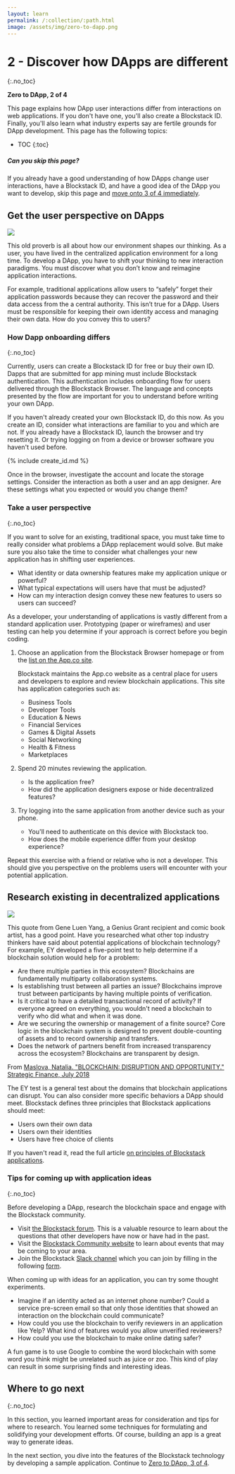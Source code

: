 ```yaml
---
layout: learn
permalink: /:collection/:path.html
image: /assets/img/zero-to-dapp.png
---
```

# 2 - Discover how DApps are different
{:.no_toc}

**Zero to DApp, 2 of 4**

This page explains how DApp user interactions differ from interactions on web
applications. If you don't have one, you'll also create a Blockstack ID.
Finally, you'll also learn what industry experts say are fertile grounds for
DApp development. This page has the following topics:

* TOC
{:toc}

<div class="uk-card uk-card-default uk-card-body">
<h5>Can you skip this page?</h5>
<p>If you already have a good understanding of how DApps change user
interactions, have a Blockstack ID, and have a good idea of the DApp you want to develop, skip
this page and <a href="zero_to_dapp_3.html">move onto 3 of 4 immediately</a>.
</p>
</div>

## Get the user perspective on DApps

![](https://d2mxuefqeaa7sj.cloudfront.net/s_65D38DE36A9E0559639DF0B6F5271AA88578C54592AF9D85F6A7C7F9A62C47D4_1537556532237_image.png)

This old proverb is all about how our environment shapes our thinking. As a
user, you have lived in the centralized application environment for a
long time. To develop a DApp, you have to shift your thinking to new
interaction paradigms. You must discover what you don’t know and reimagine
application interactions.

For example, traditional applications allow users to “safely” forget their
application passwords because they can recover the password and their data
access from the a central authority. This isn’t true for a DApp. Users must be
responsible for keeping their own identity access and managing their own data.
How do you convey this to users?

### How Dapp onboarding differs
{:.no_toc}

Currently, users can create a Blockstack ID for free or buy their own ID. Dapps
that are submitted for app mining must include Blockstack authentication. This
authentication includes onboarding flow for users delivered through the
Blockstack Browser. The language and concepts presented by the flow are
important for you to understand before writing your own DApp.

If you haven't already created your own Blockstack ID, do this now. As you
create an ID, consider what interactions are familiar to you and which are not.
If you already have a Blockstack ID, launch the browser and try resetting it. Or
trying logging on from a device or browser software you haven't used before.

{% include create_id.md %}

Once in the browser, investigate the account and locate the storage settings.
Consider the interaction as both a user and an app designer. Are these settings
what you expected or would you change them?

### Take a user perspective
{:.no_toc}

If you want to solve for an existing, traditional space, you must take time to
really consider what problems a DApp replacement would solve. But make sure you
also take the time to consider what challenges your new application has in
shifting user experiences.

- What identity or data ownership features make my application unique or powerful?
- What typical expectations will users have that must be adjusted?
- How can my interaction design convey these new features to users so users can succeed?

As a developer, your understanding of applications is vastly different from a
standard application user. Prototyping (paper or wireframes) and user testing
can help you determine if your approach is correct before you begin coding.

1. Choose an application from the Blockstack Browser homepage or from the <a href="https://app.co/" target="\_blank">list on the App.co site</a>.

   Blockstack maintains the App.co website as a central place for users and
   developers to explore and review blockchain applications. This site has
   application categories such as:

    - Business Tools
    - Developer Tools
    - Education & News
    - Financial Services
    - Games & Digital Assets
    - Social Networking
    - Health & Fitness
    - Marketplaces

2. Spend 20 minutes reviewing the application.

   - Is the application free?
   - How did the application designers expose or hide decentralized features?

3. Try logging into the same application from another device such as your phone.

   - You'll need to authenticate on this device with Blockstack too.
   - How does the mobile experience differ from your desktop experience?

Repeat this exercise with a friend or relative who is not a developer. This
should give you perspective on the problems users will encounter with your
potential application.

## Research existing in decentralized applications

![](https://d2mxuefqeaa7sj.cloudfront.net/s_65D38DE36A9E0559639DF0B6F5271AA88578C54592AF9D85F6A7C7F9A62C47D4_1537563661663_image.png)

This quote from Gene Luen Yang, a Genius Grant recipient and comic book artist,
has a good point. Have you researched what other top industry thinkers have said about
potential applications of blockchain technology? For example, EY developed a five-point
test to help determine if a blockchain solution would help for a problem:

<div class="uk-card uk-card-default uk-card-body">
<ul> <li>Are there multiple parties in this ecosystem?
  Blockchains are fundamentally multiparty collaboration systems.</li>
<li>Is establishing trust between all parties an issue?
  Blockchains improve trust between participants by having multiple points of verification.</li>
<li>Is it critical to have a detailed transactional record of activity?
  If everyone agreed on everything, you wouldn't need a blockchain to verify who did what and when it was done.</li>
<li>Are we securing the ownership or management of a finite source?
  Core logic in the blockchain system is designed to prevent double-counting of assets and to record ownership and transfers.</li>
<li>Does the network of partners benefit from increased transparency across the ecosystem? Blockchains are transparent by design.</li></ul>

<p>From <a href="http://go.galegroup.com/ps/i.do?p=AONE&u=plan_smcl&id=GALE|A547075763&v=2.1&it=r&sid=AONE&asid=f2f8ee00" target="\_blank">Maslova, Natalia. "BLOCKCHAIN: DISRUPTION AND OPPORTUNITY." Strategic Finance, July 2018</a></p>
</div>

The EY test is a general test about the domains that blockchain applications can disrupt. You can also consider more specific behaviors a DApp should meet. Blockstack defines three principles that Blockstack applications should meet:

* Users own their own data
* Users own their identities
* Users have free choice of clients

If you haven't read it, read the full article <a href="/develop/dapp_principles.html" target="\_blank">on principles of Blockstack applications</a>.

### Tips for coming up with application ideas
{:.no_toc}

Before developing a DApp, research the blockchain space and engage with the Blockstack community.

* Visit <a href="https://forum.blockstack.org/" target="\_blank">the Blockstack forum</a>.
  This is a valuable resource to learn about the questions that other developers have now or have had in the past.
* Visit the <a href="https://community.blockstack.org/" target="\_blank">Blockstack Community website</a> to learn about events that may be coming to your area.
* Join the Blockstack <a href="https://slofile.com/slack/blockstack" target="\_blank"> Slack channel</a> which you can join by filling in the following <a href="https://docs.google.com/forms/d/e/1FAIpQLSed5Mnu0G5ZMJdWs6cTO_8sTJfUVfe1sYL6WFDcD51_XuQkZw/viewform">form</a>.

When coming up with ideas for an application, you can try some thought experiments.

- Imagine if an identity acted as an internet phone number? Could a service pre-screen email so that only those identities that showed an interaction on the blockchain could communicate?
- How could you use the blockchain to verify reviewers in an application like Yelp? What kind of features would you allow unverified reviewers?
- How could you use the blockchain to make online dating safer?

A fun game is to use Google to combine the word blockchain with some word you
think might be unrelated such as juice or zoo. This kind of play can result in
some surprising finds and interesting ideas.


## Where to go next
{:.no_toc}

In this section, you learned important areas for consideration and tips for
where to research. You learned some techniques for formulating and solidifying
your development efforts. Of course, building an app is a great way to generate
ideas.

In the next section, you dive into the features of the Blockstack technology by
developing a sample application. Continue to [Zero to DApp, 3 of 4](zero_to_dapp_3.html).
